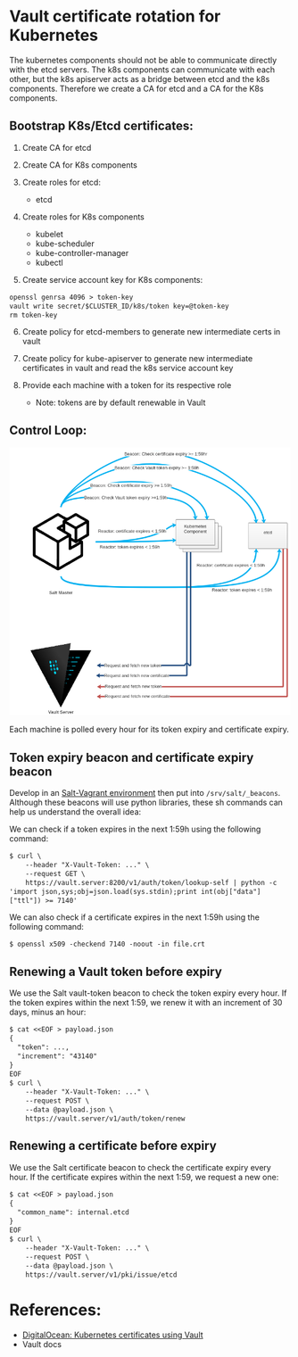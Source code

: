 # Vault certificate rotation for Kubernetes

The kubernetes components should not be able to communicate directly with the etcd servers. The k8s components can communicate with each other, but the k8s apiserver acts as a bridge between etcd and the k8s components.
Therefore we create a CA for etcd and a CA for the K8s components.

## Bootstrap K8s/Etcd certificates:

1. Create CA for etcd
2. Create CA for K8s components

3. Create roles for etcd:
    * etcd

4. Create roles for K8s components
    * kubelet
    * kube-scheduler
    * kube-controller-manager
    * kubectl

5. Create service account key for K8s components:

```
openssl genrsa 4096 > token-key
vault write secret/$CLUSTER_ID/k8s/token key=@token-key
rm token-key
```

6. Create policy for etcd-members to generate new intermediate certs in vault

7. Create policy for kube-apiserver to generate new intermediate certificates in vault and read the k8s service account key

8. Provide each machine with a token for its respective role
    * Note: tokens are by default renewable in Vault

## Control Loop:

![Vault ca rotation](/images/cert-rotation.png)

Each machine is polled every hour for its token expiry and certificate expiry.

## Token expiry beacon and certificate expiry beacon

Develop in an [Salt-Vagrant environment](https://github.com/UtahDave/salt-vagrant-demo) then put into `/srv/salt/_beacons`.
Although these beacons will use python libraries, these sh commands can help us understand the overall idea:

We can check if a token expires in the next 1:59h using the following command:
```
$ curl \
    --header "X-Vault-Token: ..." \
    --request GET \
    https://vault.server:8200/v1/auth/token/lookup-self | python -c 'import json,sys;obj=json.load(sys.stdin);print int(obj["data"]["ttl"]) >= 7140'
```

We can also check if a certificate expires in the next 1:59h using the following command:
```
$ openssl x509 -checkend 7140 -noout -in file.crt
```

## Renewing a Vault token before expiry

We use the Salt vault-token beacon to check the token expiry every hour.
If the token expires within the next 1:59, we renew it with an increment of 30 days, minus an hour:

```
$ cat <<EOF > payload.json
{
  "token": ...,
  "increment": "43140"
}
EOF
$ curl \
    --header "X-Vault-Token: ..." \
    --request POST \
    --data @payload.json \
    https://vault.server/v1/auth/token/renew
```

## Renewing a certificate before expiry

We use the Salt certificate beacon to check the certificate expiry every hour.
If the certificate expires within the next 1:59, we request a new one:

```
$ cat <<EOF > payload.json
{
  "common_name": internal.etcd
}
EOF
$ curl \
    --header "X-Vault-Token: ..." \
    --request POST \
    --data @payload.json \
    https://vault.server/v1/pki/issue/etcd
```

# References:
* [DigitalOcean: Kubernetes certificates using Vault](https://blog.digitalocean.com/vault-and-kubernetes/)
* Vault docs
